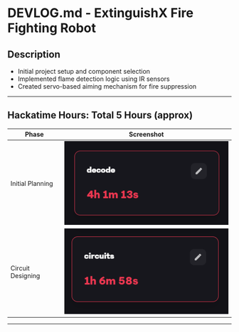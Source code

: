 #  DEVLOG.md - ExtinguishX Fire Fighting Robot

##  Description

- Initial project setup and component selection 
- Implemented flame detection logic using IR sensors 
- Created servo-based aiming mechanism for fire suppression 

---

##  Hackatime Hours: Total 5 Hours (approx)

| Phase | Screenshot |
|-------|------------|
| Initial Planning | ![Decode](first.PNG) |
| Circuit Designing| ![Circuits](second.PNG) |

---


